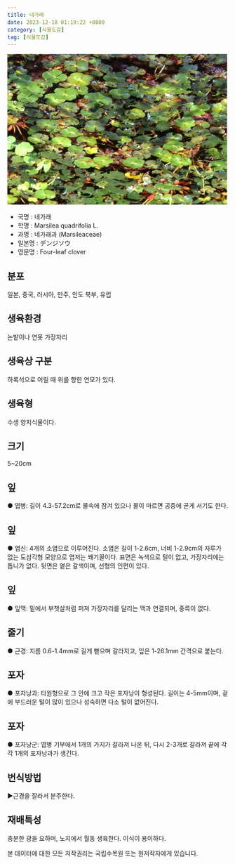 ```yaml
---
title: 네가래
date: 2023-12-18 01:19:22 +0800
category: [식물도감]
tag: [식물도감]
---
```




![네가래](/assets/img/fileUpload/plants/basic/Marsileaceae/Marsilea/4414/1_th2.JPG)
- 국명 : 네가래
- 학명 : Marsilea quadrifolia L.
- 과명 : 네가래과 (Marsileaceae)
- 일본명 : デンジソウ
- 영문명 : Four-leaf clover


## 분포
일본, 중국, 러시아, 만주, 인도 북부, 유럽
## 생육환경
논밭이나 연못 가장자리 
## 생육상 구분
하록석으로 어릴 때 위를 향한 연모가 있다. 
## 생육형
수생 양치식물이다. 
## 크기
5~20cm
## 잎
● 엽병: 길이 4.3-57.2cm로 물속에 잠겨 있으나 물이 마르면 공중에 곧게 서기도 한다. 
## 잎
● 엽신: 4개의 소엽으로 이루어진다. 소엽은 길이 1-2.6cm, 너비 1-2.9cm의 자루가 없는 도삼각형 모양으로 엽저는 쐐기꼴이다. 표면은 녹색으로 털이 없고, 가장자리에는 톱니가 없다. 뒷면은 옅은 갈색이며, 선형의 인편이 있다. 
## 잎
● 잎맥: 밑에서 부챗살처럼 퍼져 가장자리를 달리는 맥과 연결되며, 중륵이 없다. 
## 줄기
● 근경: 지름 0.6-1.4mm로 길게 뻗으며 갈라지고, 잎은 1-26.1mm 간격으로 붙는다. 
## 포자
● 포자낭과: 타원형으로 그 안에 크고 작은 포자낭이 형성된다. 길이는 4-5mm이며, 겉에 부드러운 털이 많이 있으나 성숙하면 다소 털이 없어진다. 
## 포자
● 포자낭군: 엽병 기부에서 1개의 가지가 갈라져 나온 뒤, 다시 2-3개로 갈라져 끝에 각각 1개의 포자낭과가 생긴다. 
## 번식방법
▶근경을 잘라서 분주한다.
## 재배특성
충분한 광을 요하며, 노지에서 월동 생육한다. 이식이 용이하다.






본 데이터에 대한 모든 저작권리는 국립수목원 또는 원저작자에게 있습니다.
